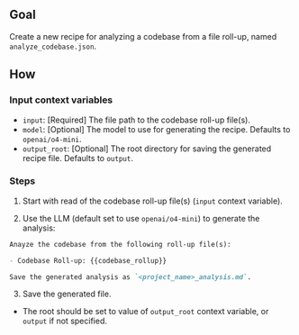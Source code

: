 ## Goal

Create a new recipe for analyzing a codebase from a file roll-up, named `analyze_codebase.json`.

## How

### Input context variables

- `input`: [Required] The file path to the codebase roll-up file(s).
- `model`: [Optional] The model to use for generating the recipe. Defaults to `openai/o4-mini`.
- `output_root`: [Optional] The root directory for saving the generated recipe file. Defaults to `output`.

### Steps

1. Start with read of the codebase roll-up file(s) (`input` context variable).

2. Use the LLM (default set to use `openai/o4-mini`) to generate the analysis:

```markdown
Anayze the codebase from the following roll-up file(s):

- Codebase Roll-up: {{codebase_rollup}}

Save the generated analysis as `<project_name>_analysis.md`.
```

3. Save the generated file.

- The root should be set to value of `output_root` context variable, or `output` if not specified.
